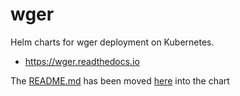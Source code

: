 # wger

Helm charts for wger deployment on Kubernetes.

* https://wger.readthedocs.io


The [README.md](charts/wger/templates/README.md) has been moved [here](charts/wger/templates/README.md) into the chart
